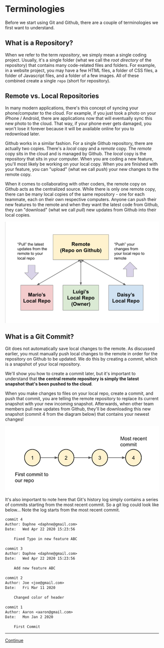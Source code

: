 # Terminologies

Before we start using Git and Github, there are a couple of terminologies we first want to understand.

## What is a Repository?

When we refer to the term *repository*, we simply mean a single coding project. Usually, it's a single folder (what we call the *root directory* of the repository) that contains many code-related files and folders. For example, in a website project, you may have a few HTML files, a folder of CSS files, a folder of Javascript files, and a folder of a few images. All of these combined create a single `repo` (short for repository).

## Remote vs. Local Repositories

In many modern applications, there's this concept of syncing your phone/computer to the cloud. For example, if you just took a photo on your iPhone / Android, there are applications now that will eventually sync this new photo to the cloud. That way, if your phone ever gets damaged, you won't lose it forever because it will be available online for you to redownload later.

Github works in a similar fashion. For a single Github repository, there are actually two copies. There's a *local* copy and a *remote* copy. The *remote* copy sits in the cloud and is managed by Github. The *local* copy is the repository that sits in your computer. When you are coding a new feature, you'll most likely be working on your local copy. When you are finished with your feature, you can "upload" (what we call *push*) your new changes to the remote copy.

When it comes to collaborating with other coders, the remote copy on Github acts as the centralized source. While there is only one remote copy, there can be many local copies of the same repository - one for each teammate, each on their own respective computers. Anyone can push their new features to the remote and when they want the latest code from Github, they can "download" (what we call *pull*) new updates from Github into their local copies.

![DIAGRAM_LOCAL_REMOTE_REPO](./images/diagram_local_remote_repo.png)

## What is a Git Commit?

Git does not automatically save local changes to the remote. As discussed earlier, you must manually push local changes to the remote in order for the repository on Github to be updated. We do this by creating a *commit*, which is a snapshot of your local repository.

We'll show you how to create a commit later, but it's important to understand that **the central remote repository is simply the latest snapshot that's been pushed to the cloud**.

When you make changes to files on your local repo, create a commit, and push that commit, you are telling the remote repository to replace its current snapshot with your new incoming snapshot. Afterwards, when other team members pull new updates from Github, they'll be downloading this new snapshot (commit 4 from the diagram below) that contains your newest changes!

![DIAGRAM_COMMIT_HISTORY](./images/diagram_commit_history.png)

It's also important to note here that Git's history log simply contains a series of commits starting from the most recent commit. So a git log could look like below... Note the log starts from the most recent commit.

```git
commit 4
Author: Daphne <daphne@gmail.com>
Date:   Wed Apr 22 2020 15:23:56

    Fixed Typo in new feature ABC

commit 3
Author: Daphne <daphne@gmail.com>
Date:   Wed Apr 22 2020 15:23:56

    Add new feature ABC

commit 2
Author: Joe <joe@gmail.com>
Date:   Fri Mar 11 2020

    Changed color of header

commit 1
Author: Aaron <aaron@gmail.com>
Date:   Mon Jan 2 2020

    First Commit
```

---

[Continue](./02_branches.md)
